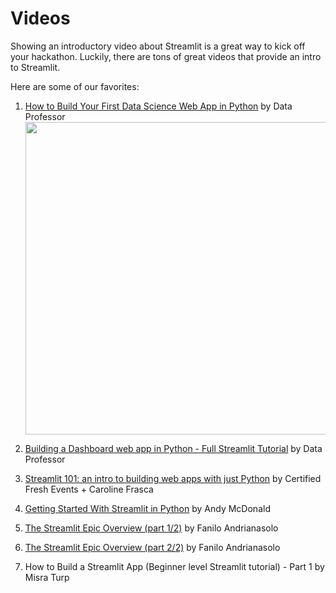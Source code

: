 # Videos

Showing an introductory video about Streamlit is a great way to kick off your hackathon. Luckily, there are tons of great videos that provide an intro to Streamlit.

Here are some of our favorites:

1. [How to Build Your First Data Science Web App in Python](https://www.youtube.com/watch?v=ZZ4B0QUHuNc&list=PLtqF5YXg7GLmCvTswG32NqQypOuYkPRUE) by Data Professor
   <img src="https://img.youtube.com/vi/ZZ4B0QUHuNc/maxresdefault.jpg" width="500">

3. [Building a Dashboard web app in Python - Full Streamlit Tutorial](https://www.youtube.com/watch?v=o6wQ8zAkLxc) by Data Professor

4. [Streamlit 101: an intro to building web apps with just Python](https://www.youtube.com/watch?v=xaYYc4IMuG4) by Certified Fresh Events + Caroline Frasca
5. [Getting Started With Streamlit in Python](https://www.youtube.com/watch?v=sogNluduBQQ&t=2s) by Andy McDonald
6. [The Streamlit Epic Overview (part 1/2)](https://www.youtube.com/watch?v=vIQQR_yq-8I) by Fanilo Andrianasolo
7. [The Streamlit Epic Overview (part 2/2)](https://www.youtube.com/watch?v=nnmBdpvN6u8) by Fanilo Andrianasolo
8. How to Build a Streamlit App (Beginner level Streamlit tutorial) - Part 1 by Misra Turp
